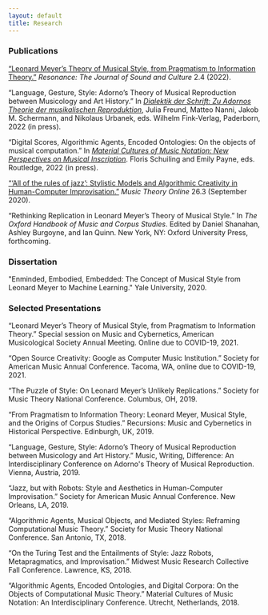 ```yaml
---
layout: default
title: Research
---
```


### Publications

[“Leonard Meyer’s Theory of Musical Style, from Pragmatism to Information Theory.”](/files/Miller_Resonance_2022.pdf) _Resonance: The Journal of Sound and Culture_ 2.4 (2022).

“Language, Gesture, Style: Adorno’s Theory of Musical Reproduction between Musicology and Art History.” In [_Dialektik der Schrift: Zu Adornos Theorie der musikalischen Reproduktion_](https://www.fink.de/view/title/55689 ), Julia Freund, Matteo Nanni, Jakob M. Schermann, and Nikolaus Urbanek, eds. Wilhelm Fink-Verlag, Paderborn, 2022 (in press).

“Digital Scores, Algorithmic Agents, Encoded Ontologies: On the objects of musical computation.” In [_Material Cultures of Music Notation: New Perspectives on Musical Inscription_](https://www.routledge.com/Material-Cultures-of-Music-Notation-New-Perspectives-on-Musical-Inscription/Schuiling-Payne/p/book/9780367359522). Floris Schuiling and Emily Payne, eds. Routledge, 2022 (in press).

[“‘All of the rules of jazz’: Stylistic Models and Algorithmic Creativity in Human-Computer Improvisation.”](https://mtosmt.org/issues/mto.20.26.3/mto.20.26.3.miller.html) _Music Theory Online_ 26.3 (September 2020).

“Rethinking Replication in Leonard Meyer’s Theory of Musical Style.” In _The Oxford Handbook of Music and Corpus Studies_. Edited by Daniel Shanahan, Ashley Burgoyne, and Ian Quinn. New York, NY: Oxford University Press, forthcoming.

### Dissertation

"Enminded, Embodied, Embedded: The Concept of Musical Style from Leonard Meyer to Machine Learning." Yale University, 2020.

### Selected Presentations

“Leonard Meyer’s Theory of Musical Style, from Pragmatism to Information Theory.” Special session on Music and Cybernetics, American Musicological Society Annual Meeting. Online due to COVID-19, 2021.

“Open Source Creativity: Google as Computer Music Institution.” Society for American Music Annual Conference. Tacoma, WA, online due to COVID-19, 2021.

“The Puzzle of Style: On Leonard Meyer’s Unlikely Replications.” Society for Music Theory National Conference. Columbus, OH, 2019.

“From Pragmatism to Information Theory: Leonard Meyer, Musical Style, and the Origins of Corpus Studies.” Recursions: Music and Cybernetics in Historical Perspective. Edinburgh, UK, 2019.

“Language, Gesture, Style: Adorno’s Theory of Musical Reproduction between Musicology and Art History.” Music, Writing, Difference: An Interdisciplinary Conference on Adorno's Theory of Musical Reproduction. Vienna, Austria, 2019.

“Jazz, but with Robots: Style and Aesthetics in Human-Computer Improvisation.” Society for American Music Annual Conference. New Orleans, LA, 2019.

“Algorithmic Agents, Musical Objects, and Mediated Styles: Reframing Computational Music Theory.” Society for Music Theory National Conference. San Antonio, TX, 2018.

“On the Turing Test and the Entailments of Style: Jazz Robots, Metapragmatics, and Improvisation.” Midwest Music Research Collective Fall Conference. Lawrence, KS, 2018.

“Algorithmic Agents, Encoded Ontologies, and Digital Corpora: On the Objects of Computational Music Theory.” Material Cultures of Music Notation: An Interdisciplinary Conference. Utrecht, Netherlands, 2018.

<!--<div class="cv">
<a href="#" class="download" title="Download CV as PDF">Download CV</a>
</div>-->
